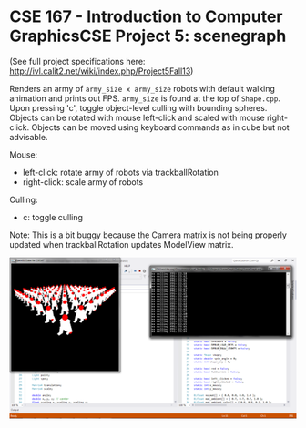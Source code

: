CSE 167 - Introduction to Computer GraphicsCSE
Project 5: scenegraph
==========

(See full project specifications here: http://ivl.calit2.net/wiki/index.php/Project5Fall13)

Renders an army of ```army_size x army_size``` robots with default walking animation and prints out FPS. ```army_size``` is found at the top of ```Shape.cpp```. Upon pressing 'c', toggle object-level culling with bounding spheres. Objects can be rotated with mouse left-click and scaled with mouse right-click. Objects can be moved using keyboard commands as in cube but not advisable.

Mouse:
* left-click: rotate army of robots via trackballRotation
* right-click: scale army of robots

Culling:
* c: toggle culling

Note: This is a bit buggy because the Camera matrix is not being properly updated when trackballRotation updates ModelView matrix.


![10x10 army of walking robots with no culling](scenegraph.png "10x10 army of walking robots with no culling")
